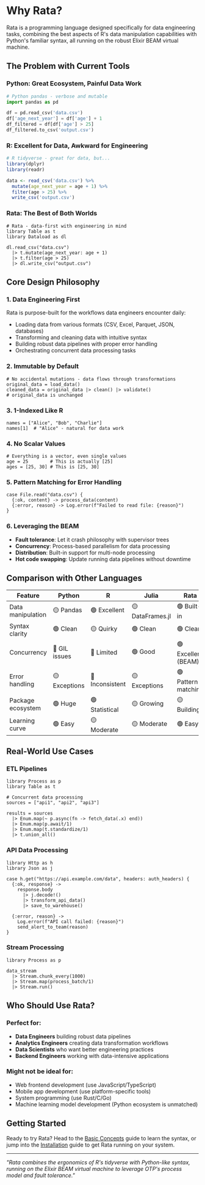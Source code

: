 # Why Rata?

Rata is a programming language designed specifically for data engineering tasks, combining the best aspects of R's data manipulation capabilities with Python's familiar syntax, all running on the robust Elixir BEAM virtual machine.

## The Problem with Current Tools

### Python: Great Ecosystem, Painful Data Work
```python
# Python pandas - verbose and mutable
import pandas as pd

df = pd.read_csv('data.csv')
df['age_next_year'] = df['age'] + 1
df_filtered = df[df['age'] > 25]
df_filtered.to_csv('output.csv')
```

### R: Excellent for Data, Awkward for Engineering  
```r
# R tidyverse - great for data, but...
library(dplyr)
library(readr)

data <- read_csv('data.csv') %>%
  mutate(age_next_year = age + 1) %>%
  filter(age > 25) %>%
  write_csv('output.csv')
```

### Rata: The Best of Both Worlds
```rata
# Rata - data-first with engineering in mind
library Table as t
library Dataload as dl

dl.read_csv("data.csv")
  |> t.mutate(age_next_year: age + 1)
  |> t.filter(age > 25)
  |> dl.write_csv("output.csv")
```

## Core Design Philosophy

### 1. Data Engineering First
Rata is purpose-built for the workflows data engineers encounter daily:
- Loading data from various formats (CSV, Excel, Parquet, JSON, databases)
- Transforming and cleaning data with intuitive syntax
- Building robust data pipelines with proper error handling
- Orchestrating concurrent data processing tasks

### 2. Immutable by Default
```rata
# No accidental mutations - data flows through transformations
original_data = load_data()
cleaned_data = original_data |> clean() |> validate()
# original_data is unchanged
```

### 3. 1-Indexed Like R
```rata
names = ["Alice", "Bob", "Charlie"]
names[1]  # "Alice" - natural for data work
```

### 4. No Scalar Values
```rata
# Everything is a vector, even single values
age = 25        # This is actually [25]
ages = [25, 30] # This is [25, 30]
```

### 5. Pattern Matching for Error Handling
```rata
case File.read("data.csv") {
  {:ok, content} -> process_data(content)
  {:error, reason} -> Log.error(f"Failed to read file: {reason}")
}
```

### 6. Leveraging the BEAM
- **Fault tolerance**: Let it crash philosophy with supervisor trees
- **Concurrency**: Process-based parallelism for data processing
- **Distribution**: Built-in support for multi-node processing
- **Hot code swapping**: Update running data pipelines without downtime

## Comparison with Other Languages

| Feature | Python | R | Julia | Rata |
|---------|--------|---|-------|------|
| Data manipulation | 🟡 Pandas | 🟢 Excellent | 🟡 DataFrames.jl | 🟢 Built-in |
| Syntax clarity | 🟢 Clean | 🟡 Quirky | 🟢 Clean | 🟢 Clean |
| Concurrency | 🔴 GIL issues | 🔴 Limited | 🟢 Good | 🟢 Excellent (BEAM) |
| Error handling | 🟡 Exceptions | 🔴 Inconsistent | 🟡 Exceptions | 🟢 Pattern matching |
| Package ecosystem | 🟢 Huge | 🟢 Statistical | 🟡 Growing | 🟡 Building |
| Learning curve | 🟢 Easy | 🟡 Moderate | 🟡 Moderate | 🟢 Easy |

## Real-World Use Cases

### ETL Pipelines
```rata
library Process as p
library Table as t

# Concurrent data processing
sources = ["api1", "api2", "api3"]

results = sources
  |> Enum.map(~ p.async(fn -> fetch_data(.x) end))
  |> Enum.map(p.await/1)
  |> Enum.map(t.standardize/1)
  |> t.union_all()
```

### API Data Processing
```rata
library Http as h
library Json as j

case h.get("https://api.example.com/data", headers: auth_headers) {
  {:ok, response} -> 
    response.body
      |> j.decode!()
      |> transform_api_data()
      |> save_to_warehouse()
  
  {:error, reason} ->
    Log.error(f"API call failed: {reason}")
    send_alert_to_team(reason)
}
```

### Stream Processing
```rata
library Process as p

data_stream
  |> Stream.chunk_every(1000)
  |> Stream.map(process_batch/1)
  |> Stream.run()
```

## Who Should Use Rata?

### Perfect for:
- **Data Engineers** building robust data pipelines
- **Analytics Engineers** creating data transformation workflows  
- **Data Scientists** who want better engineering practices
- **Backend Engineers** working with data-intensive applications

### Might not be ideal for:
- Web frontend development (use JavaScript/TypeScript)
- Mobile app development (use platform-specific tools)
- System programming (use Rust/C/Go)
- Machine learning model development (Python ecosystem is unmatched)

## Getting Started

Ready to try Rata? Head to the [Basic Concepts](basic-concepts.md) guide to learn the syntax, or jump into the [Installation](installation.md) guide to get Rata running on your system.

---

*"Rata combines the ergonomics of R's tidyverse with Python-like syntax, running on the Elixir BEAM virtual machine to leverage OTP's process model and fault tolerance."*